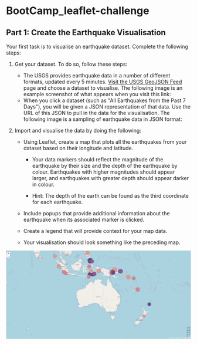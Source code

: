 # BootCamp_leaflet-challenge

## Part 1: Create the Earthquake Visualisation

Your first task is to visualise an earthquake dataset. Complete the following steps:

1. Get your dataset. To do so, follow these steps:

    - The USGS provides earthquake data in a number of different formats, updated every 5 minutes. [Visit the USGS GeoJSON Feed](https://earthquake.usgs.gov/earthquakes/feed/v1.0/geojson.php) page and choose a dataset to visualise. The following image is an example screenshot of what appears when you visit this link:
    - When you click a dataset (such as "All Earthquakes from the Past 7 Days"), you will be given a JSON representation of that data. Use the URL of this JSON to pull in the data for the visualisation. The following image is a sampling of earthquake data in JSON format:
  

2. Import and visualise the data by doing the following:

    - Using Leaflet, create a map that plots all the earthquakes from your dataset based on their longitude and latitude.
    
        - Your data markers should reflect the magnitude of the earthquake by their size and the depth of the earthquake by colour. Earthquakes with higher magnitudes should appear larger, and earthquakes with greater depth should appear darker in colour.
        
        - Hint: The depth of the earth can be found as the third coordinate for each earthquake.
    
    - Include popups that provide additional information about the earthquake when its associated marker is clicked.
    
    - Create a legend that will provide context for your map data.
    
    - Your visualisation should look something like the preceding map.
  
![Map](Leaflet-Part-1/Images/Map.PNG)
